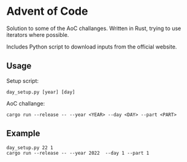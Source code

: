 # Advent of Code

Solution to some of the AoC challanges. Written in Rust, trying to use iterators where possible.

Includes Python script to download inputs from the official website.

## Usage

Setup script:
```shell
day_setup.py [year] [day]
```

AoC challange:
```shell
cargo run --release -- --year <YEAR> --day <DAY> --part <PART>
```

## Example
```shell
day_setup.py 22 1
cargo run --release -- --year 2022  --day 1 --part 1
```
